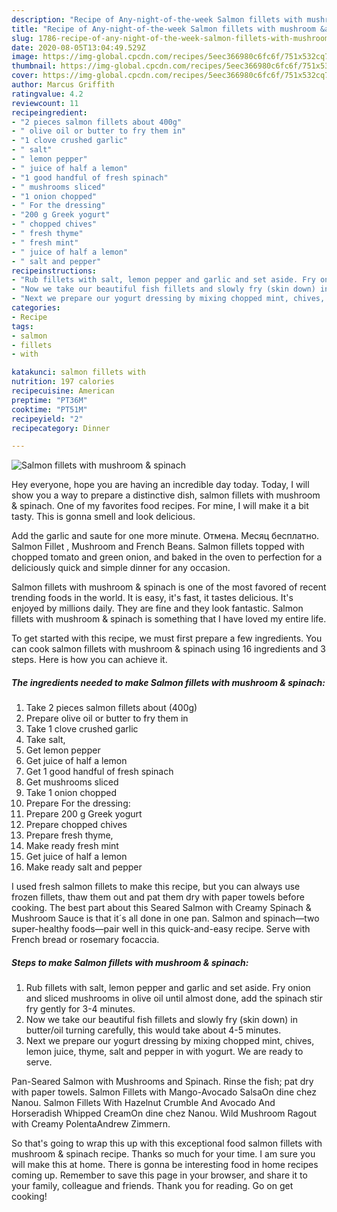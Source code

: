 ```yaml
---
description: "Recipe of Any-night-of-the-week Salmon fillets with mushroom &amp;amp; spinach"
title: "Recipe of Any-night-of-the-week Salmon fillets with mushroom &amp;amp; spinach"
slug: 1786-recipe-of-any-night-of-the-week-salmon-fillets-with-mushroom-and-amp-spinach
date: 2020-08-05T13:04:49.529Z
image: https://img-global.cpcdn.com/recipes/5eec366980c6fc6f/751x532cq70/salmon-fillets-with-mushroom-spinach-recipe-main-photo.jpg
thumbnail: https://img-global.cpcdn.com/recipes/5eec366980c6fc6f/751x532cq70/salmon-fillets-with-mushroom-spinach-recipe-main-photo.jpg
cover: https://img-global.cpcdn.com/recipes/5eec366980c6fc6f/751x532cq70/salmon-fillets-with-mushroom-spinach-recipe-main-photo.jpg
author: Marcus Griffith
ratingvalue: 4.2
reviewcount: 11
recipeingredient:
- "2 pieces salmon fillets about 400g"
- " olive oil or butter to fry them in"
- "1 clove crushed garlic"
- " salt"
- " lemon pepper"
- " juice of half a lemon"
- "1 good handful of fresh spinach"
- " mushrooms sliced"
- "1 onion chopped"
- " For the dressing"
- "200 g Greek yogurt"
- " chopped chives"
- " fresh thyme"
- " fresh mint"
- " juice of half a lemon"
- " salt and pepper"
recipeinstructions:
- "Rub fillets with salt, lemon pepper and garlic and set aside. Fry onion and sliced mushrooms in olive oil until almost done, add the spinach stir fry gently for 3-4 minutes."
- "Now we take our beautiful fish fillets and slowly fry (skin down) in butter/oil turning carefully, this would take about 4-5 minutes."
- "Next we prepare our yogurt dressing by mixing chopped mint, chives, lemon juice, thyme, salt and pepper in with yogurt. We are ready to serve."
categories:
- Recipe
tags:
- salmon
- fillets
- with

katakunci: salmon fillets with 
nutrition: 197 calories
recipecuisine: American
preptime: "PT36M"
cooktime: "PT51M"
recipeyield: "2"
recipecategory: Dinner

---
```



![Salmon fillets with mushroom &amp; spinach](https://img-global.cpcdn.com/recipes/5eec366980c6fc6f/751x532cq70/salmon-fillets-with-mushroom-spinach-recipe-main-photo.jpg)

Hey everyone, hope you are having an incredible day today. Today, I will show you a way to prepare a distinctive dish, salmon fillets with mushroom &amp; spinach. One of my favorites food recipes. For mine, I will make it a bit tasty. This is gonna smell and look delicious.

Add the garlic and saute for one more minute. Отмена. Месяц бесплатно. Salmon Fillet , Mushroom and French Beans. Salmon fillets topped with chopped tomato and green onion, and baked in the oven to perfection for a deliciously quick and simple dinner for any occasion.

Salmon fillets with mushroom &amp; spinach is one of the most favored of recent trending foods in the world. It is easy, it's fast, it tastes delicious. It's enjoyed by millions daily. They are fine and they look fantastic. Salmon fillets with mushroom &amp; spinach is something that I have loved my entire life.


To get started with this recipe, we must first prepare a few ingredients. You can cook salmon fillets with mushroom &amp; spinach using 16 ingredients and 3 steps. Here is how you can achieve it.

<!--inarticleads1-->

##### The ingredients needed to make Salmon fillets with mushroom &amp; spinach:

1. Take 2 pieces salmon fillets about (400g)
1. Prepare  olive oil or butter to fry them in
1. Take 1 clove crushed garlic
1. Take  salt,
1. Get  lemon pepper
1. Get  juice of half a lemon
1. Get 1 good handful of fresh spinach
1. Get  mushrooms sliced
1. Take 1 onion chopped
1. Prepare  For the dressing:
1. Prepare 200 g Greek yogurt
1. Prepare  chopped chives
1. Prepare  fresh thyme,
1. Make ready  fresh mint
1. Get  juice of half a lemon
1. Make ready  salt and pepper


I used fresh salmon fillets to make this recipe, but you can always use frozen fillets, thaw them out and pat them dry with paper towels before cooking. The best part about this Seared Salmon with Creamy Spinach &amp; Mushroom Sauce is that it´s all done in one pan. Salmon and spinach—two super-healthy foods—pair well in this quick-and-easy recipe. Serve with French bread or rosemary focaccia. 

<!--inarticleads2-->

##### Steps to make Salmon fillets with mushroom &amp; spinach:

1. Rub fillets with salt, lemon pepper and garlic and set aside. Fry onion and sliced mushrooms in olive oil until almost done, add the spinach stir fry gently for 3-4 minutes.
1. Now we take our beautiful fish fillets and slowly fry (skin down) in butter/oil turning carefully, this would take about 4-5 minutes.
1. Next we prepare our yogurt dressing by mixing chopped mint, chives, lemon juice, thyme, salt and pepper in with yogurt. We are ready to serve.


Pan-Seared Salmon with Mushrooms and Spinach. Rinse the fish; pat dry with paper towels. Salmon Fillets with Mango-Avocado SalsaOn dine chez Nanou. Salmon Fillets With Hazelnut Crumble And Avocado And Horseradish Whipped CreamOn dine chez Nanou. Wild Mushroom Ragout with Creamy PolentaAndrew Zimmern. 

So that's going to wrap this up with this exceptional food salmon fillets with mushroom &amp; spinach recipe. Thanks so much for your time. I am sure you will make this at home. There is gonna be interesting food in home recipes coming up. Remember to save this page in your browser, and share it to your family, colleague and friends. Thank you for reading. Go on get cooking!
